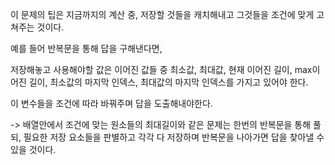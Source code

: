 이 문제의 팁은 지금까지의 계산 중, 저장할 것들을 캐치해내고 그것들을 조건에 맞게 고쳐주는 것이다.

예를 들어 반복문을 통해 답을 구해낸다면,

저장해놓고 사용해야할 값은 이어진 값들 중 최소값, 최대값, 현재 이어진 길이, max이어진 길이, 최소값의 마지막 인덱스, 최대값의 마지막 인덱스를 가지고 있어야 한다.

이 변수들을 조건에 따라 바꿔주며 답을 도출해내야한다.

-> 배열안에서 조건에 맞는 원소들의 최대길이와 같은 문제는 한번의 반복문을 통해 풀되, 필요한 저장 요소들을 판별하고 각각 다 저장하며 반복문을 나아가면 답을 찾아낼 수 있을 것이다.
